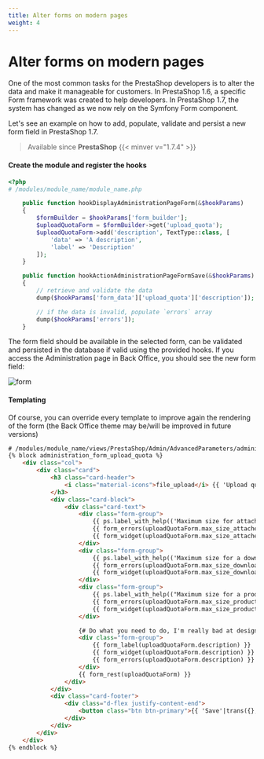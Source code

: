 ```yaml
---
title: Alter forms on modern pages
weight: 4
---
```


# Alter forms on modern pages

One of the most common tasks for the PrestaShop developers is to alter the data and make it manageable for customers.
In PrestaShop 1.6, a specific Form framework was created to help developers. In PrestaShop 1.7, the system has changed as we now rely on the Symfony Form component.

Let's see an example on how to add, populate, validate and persist a new form field in PrestaShop 1.7.

> Available since **PrestaShop** {{< minver v="1.7.4" >}}


#### Create the module and register the hooks

```php
<?php
# /modules/module_name/module_name.php

    public function hookDisplayAdministrationPageForm(&$hookParams)
    {
        $formBuilder = $hookParams['form_builder'];
        $uploadQuotaForm = $formBuilder->get('upload_quota');
        $uploadQuotaForm->add('description', TextType::class, [
            'data' => 'A description',
            'label' => 'Description'
        ]);
    }

    public function hookActionAdministrationPageFormSave(&$hookParams)
    {
        // retrieve and validate the data
        dump($hookParams['form_data']['upload_quota']['description']);

        // if the data is invalid, populate `errors` array
        dump($hookParams['errors']);
    }
```

The form field should be available in the selected form, can be validated and persisted in the database if valid using the provided hooks. If you access the Administration page in Back Office, you should see the new form field:

![form](https://user-images.githubusercontent.com/1247388/37625102-e29343d4-2bca-11e8-8e7f-60988dc808c0.png)

#### Templating

Of course, you can override every template to improve again the rendering of the form (the Back Office theme may be/will be improved in future versions)

```html
# /modules/module_name/views/PrestaShop/Admin/AdvancedParameters/administration.html.twig
{% block administration_form_upload_quota %}
    <div class="col">
        <div class="card">
            <h3 class="card-header">
                <i class="material-icons">file_upload</i> {{ 'Upload quota'|trans }}
            </h3>
            <div class="card-block">
                <div class="card-text">
                    <div class="form-group">
                        {{ ps.label_with_help(('Maximum size for attached files'|trans), ('Set the maximum size allowed for attachment files (in megabytes). This value has to be lower or equal to the maximum file upload allotted by your server (currently: %size% MB).'|trans({'%size%': 'PS_ATTACHMENT_MAXIMUM_SIZE'|configuration}, 'Admin.Advparameters.Help'))) }}
                        {{ form_errors(uploadQuotaForm.max_size_attached_files) }}
                        {{ form_widget(uploadQuotaForm.max_size_attached_files) }}
                    </div>
                    <div class="form-group">
                        {{ ps.label_with_help(('Maximum size for a downloadable product'|trans), ('Define the upload limit for a downloadable product (in megabytes). This value has to be lower or equal to the maximum file upload allotted by your server (currently: %size% MB).'|trans({'%size%': 'PS_LIMIT_UPLOAD_FILE_VALUE'|configuration}, 'Admin.Advparameters.Help'))) }}
                        {{ form_errors(uploadQuotaForm.max_size_downloadable_product) }}
                        {{ form_widget(uploadQuotaForm.max_size_downloadable_product) }}
                    </div>
                    <div class="form-group">
                        {{ ps.label_with_help(("Maximum size for a product's image"|trans), ('Define the upload limit for an image (in megabytes). This value has to be lower or equal to the maximum file upload allotted by your server (currently: %size% MB).'|trans({'%size%': 'PS_LIMIT_UPLOAD_IMAGE_VALUE'|configuration}, 'Admin.Advparameters.Help'))) }}
                        {{ form_errors(uploadQuotaForm.max_size_product_image) }}
                        {{ form_widget(uploadQuotaForm.max_size_product_image) }}
                    </div>

                    {# Do what you need to do, I'm really bad at designing pages ^o^ #}
                    <div class="form-group">
                        {{ form_label(uploadQuotaForm.description) }}
                        {{ form_widget(uploadQuotaForm.description) }}
                        {{ form_errors(uploadQuotaForm.description) }}
                    </div>
                    {{ form_rest(uploadQuotaForm) }}
                </div>
            </div>
            <div class="card-footer">
                <div class="d-flex justify-content-end">
                    <button class="btn btn-primary">{{ 'Save'|trans({}, 'Admin.Actions') }}</button>
                </div>
            </div>
        </div>
    </div>
{% endblock %}
```

